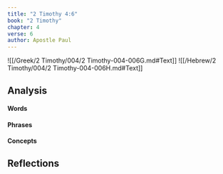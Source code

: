 ```yaml
---
title: "2 Timothy 4:6"
book: "2 Timothy"
chapter: 4
verse: 6
author: Apostle Paul
---
```

![[/Greek/2 Timothy/004/2 Timothy-004-006G.md#Text]]
![[/Hebrew/2 Timothy/004/2 Timothy-004-006H.md#Text]]

## Analysis

#### Words

#### Phrases

#### Concepts

## Reflections
